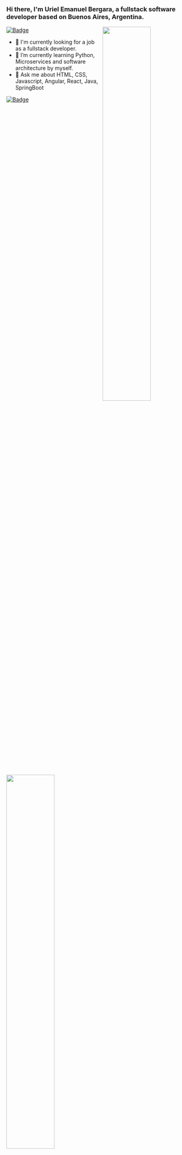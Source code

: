### Hi there, I'm Uriel Emanuel Bergara, a fullstack software developer based on Buenos Aires, Argentina.

<img align="right" width="50%" src="https://github-readme-stats.vercel.app/api?username=urielemak&show_icons=true&theme=gotham" />

<img align="left" width="50%" src="https://github-readme-stats.vercel.app/api/top-langs/?username=urielemak&layout=compact&show_icons=true&theme=gotham" />

[![Badge](https://widget.realdeveloper.pro/api/badge?title=Languages%20and%20Framework&badges=JavaScript,React,Redux,TaildwindCss,Boostrap,Node.js,SpringBoot,Hibernate,OSGI)](https://github.com/kijepark)

- :office: I'm currently looking for a job as a fullstack developer.
- 🌱 I’m currently learning Python, Microservices and software architecture by myself.
- 💬 Ask me about HTML, CSS, Javascript, Angular, React, Java, SpringBoot

[![Badge](https://widget.realdeveloper.pro/api/badge?title=Databases%20and%20Devops&badges=Linux,MySQL,SQLite,H2,Git,GithubActions,Jenkins,Docker)](https://github.com/kijepark)
